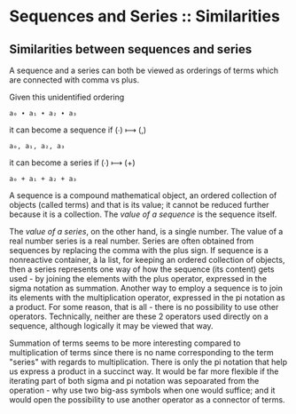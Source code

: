 # Sequences and Series :: Similarities

## Similarities between sequences and series

A sequence and a series can both be viewed as orderings of terms which are connected with comma vs plus.

Given this unidentified ordering

    a₀ ∙ a₁ ∙ a₂ ∙ a₃

it can become a sequence if (∙) ⟼ (,)

    a₀, a₁, a₂, a₃

it can become a series if (∙) ⟼ (+)

    a₀ + a₁ + a₂ + a₃

A sequence is a compound mathematical object, an ordered collection of objects (called terms) and that is its value; it cannot be reduced further because it is a collection. The *value of a sequence* is the sequence itself.

The *value of a series*, on the other hand, is a single number. The value of a real number series is a real number. Series are often obtained from sequences by replacing the comma with the plus sign. If sequence is a nonreactive container, à la list, for keeping an ordered collection of objects, then a series represents one way of how the sequence (its content) gets used - by joining the elements with the plus operator, expressed in the sigma notation as summation. Another way to employ a sequence is to join its elements with the multiplication operator, expressed in the pi notation as a product. For some reason, that is all - there is no possibility to use other operators. Technically, neither are these 2 operators used directly on a sequence, although logically it may be viewed that way.

Summation of terms seems to be more interesting compared to multiplication of terms since there is no name corresponding to the term "series" with regards to multiplication. There is only the pi notation that help us express a product in a succinct way. It would be far more flexible if the iterating part of both sigma and pi notation was sepoarated from the operation - why use two big-ass symbols when one would suffice; and it would open the possibility to use another operator as a connector of terms.
